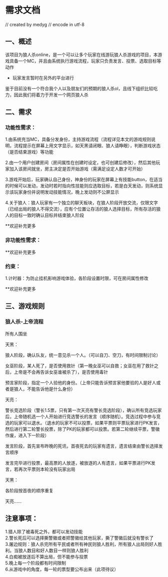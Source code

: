 # 需求文档
// created by medyg
// encode in utf-8

<h2>一、概述</h2>

该项目为狼人杀online，是一个可以让多个玩家在线游玩狼人杀游戏的项目，本游戏具备一个MC，并且由系统执行游戏流程，玩家只负责发言、投票、选取目标等动作

* 玩家发言暂时在另外的平台进行

鉴于目前没有一个符合我个人以及朋友们的预期的狼人杀ol，且线下组织比较吃力，因此我们将着力于开发一个网页狼人杀

<h2>二、需求</h2>

<h3>功能性需求：</h3>

1.由系统充当MC，具备分发身份，主持游戏流程（流程详见本文的游戏规则说明，流程提示在屏幕上用文字显示，如天黑请闭眼、狼人请睁眼），判断游戏状态（是否结束游戏）等功能

2.由一个用户创建房间（房间属性在创建时设定，也可创建后修改），然后其他玩家加入该房间就坐，房主决定是否开始游戏（需满足设定人数才可开始）

3.游戏开始后，玩家确认自己身份，神身份的玩家在屏幕上有技能button，在适当的时候可以发动，发动时若时指向性技能则应选取目标，若是白天发动，则系统显示该玩家身份并说明发动技能情况，晚上发动则不公屏显示

4.关于狼人：狼人玩家有一个独立的聊天板块，在狼人阶段开放交流，仅限文字（已经出局的狼人不得交流），应有个位置让存活的狼人选择目标，所有存活的狼人的目标一致时确认目标并结束狼人阶段

**欢迎补充更多

<h3>非功能性需求：</h3>

**欢迎补充更多

<h3>约束：</h3>

1.计时器：为防止挂机影响游戏体验，各阶段设置时限，可在房间属性修改

**欢迎补充更多

<h2>三、游戏规则</h2>

<h3>狼人杀-上帝流程</h3>
所有人围坐

<a>天黑：</a>

狼人阶段，确认队友，统一意见杀一个人。（可以自刀、空刀，有时间限制讨论）

女巫阶段，某人死了，是否使用救针（第一晚女巫可以自救；女巫在用了救针之后，上帝是不会再告诉女巫谁被杀了），是否使用毒针

预言家阶段，指定一个人验他的身份。（上帝只能告诉预言家他要验的人是好人或者是狼人，不能告诉他是什么身份）

天亮：

警长竞选阶段（警长1.5票，只有第一次天亮有警长竞选阶段），确认所有竞选玩家后，上帝随机选一个人开始进行竞选警长的发言（顺序随机）。竞选过程中参与竞选的玩家可以退水。（退水的玩家不可以投票，如果平票则平票玩家进行PK发言，然后进行第二轮警长投票，除了PK的玩家都可以投票。若第二轮继续平票，警徽作废，进入下一阶段）

发言阶段，首先宣布昨晚的死讯，首夜死去的玩家有遗言，遗言结束由警长选择发言顺序

发言完毕进行投票，最高票的人放逐，被放逐的人有遗言，如果平票进行PK发言，若再次平票则本轮没有玩家出局

天黑：

各阶段按首夜的顺序重复

天亮……

<h2>注意事项：</h2>
1.猎人除了被毒死之外，都可以发动技能<br>
2.警长死后可以选择撕警徽或者把警徽给其他玩家，撕了警徽后就没有警长了<br>
3.屠边规则：狼人杀完所有平民或者所有神民则狼人胜利，所有狼人出局则好人胜利。当狼人数目和好人数目一样则狼人胜利<br>
4.白痴被放逐后不算出局，但不能参与投票<br>
5.晚上每一个阶段都有时间限制<br>
6.从游戏中的角度，每一轮的票型要公布出来（此项待议）<br>

